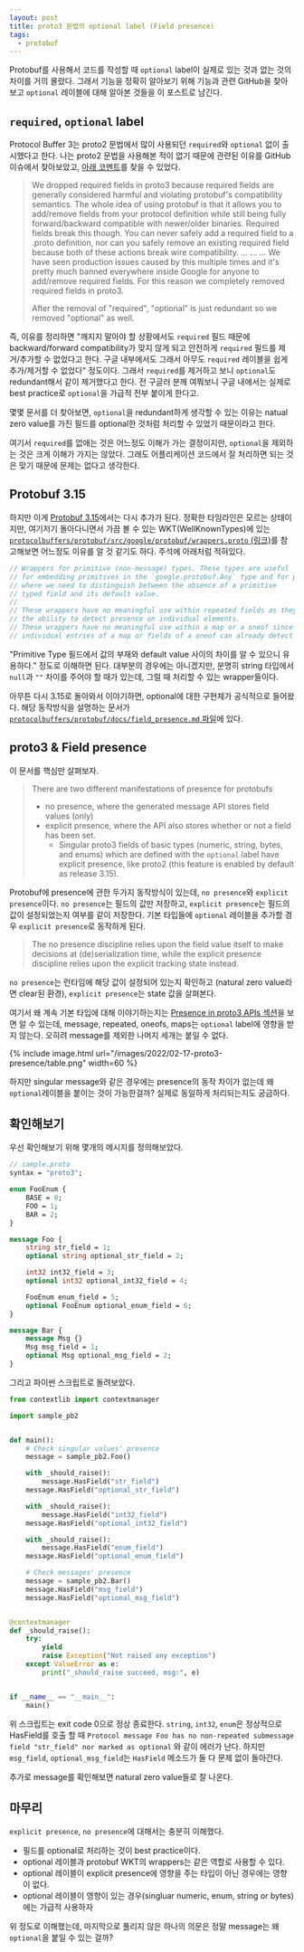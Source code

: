 ```yaml
---
layout: post
title: proto3 문법의 optional label (Field presence)
tags:
  - protobuf
---
```


Protobuf를 사용해서 코드를 작성할 때 `optional` label이 실제로 있는 것과 없는 것의 차이를 거의 몰랐다. 그래서 기능을 정확히 알아보기 위해 기능과 관련 GitHub을 찾아보고 `optional` 레이블에 대해 알아본 것들을 이 포스트로 남긴다.

## `required`, `optional` label

Protocol Buffer 3는 proto2 문법에서 많이 사용되던 `required`와 `optional` 없이 출시했다고 한다. 나는 proto2 문법을 사용해본 적이 없기 때문에 관련된 이유를 GitHub 이슈에서 찾아보았고, [아래 코멘트](https://github.com/protocolbuffers/protobuf/issues/2497#issuecomment-267422550)를 찾을 수 있었다.

> We dropped required fields in proto3 because required fields are generally considered harmful and violating protobuf's compatibility semantics. The whole idea of using protobuf is that it allows you to add/remove fields from your protocol definition while still being fully forward/backward compatible with newer/older binaries. Required fields break this though. You can never safely add a required field to a .proto definition, nor can you safely remove an existing required field because both of these actions break wire compatibility. ... ... ... We have seen production issues caused by this multiple times and it's pretty much banned everywhere inside Google for anyone to add/remove required fields. For this reason we completely removed required fields in proto3.
>
> After the removal of "required", "optional" is just redundant so we removed "optional" as well.

즉, 이유를 정리하면 "깨지지 말아야 할 상황에서도 `required` 필드 때문에 backward/forward compatibility가 맞지 않게 되고 안전하게 `required` 필드를 제거/추가할 수 없었다고 한다. 구글 내부에서도 그래서 아무도 `required` 레이블을 쉽게 추가/제거할 수 없었다" 정도이다. 그래서 `required`를 제거하고 보니 `optional`도 redundant해서 같이 제거했다고 한다. 전 구글러 분께 여쭤보니 구글 내에서는 실제로  best practice로 `optional`을 가급적 전부 붙이게 한다고.

몇몇 문서를 더 찾아보면, `optional`을 redundant하게 생각할 수 있는 이유는 natual zero value를 가진 필드를 optional한 것처럼 처리할 수 있었기 때문이라고 한다.

여기서 `required`를 없애는 것은 어느정도 이해가 가는 결정이지만, `optional`을 제외하는 것은 크게 이해가 가지는 않았다. 그래도 어플리케이션 코드에서 잘 처리하면 되는 것은 맞기 때문에 문제는 없다고 생각한다.

## Protobuf 3.15

하지만 이게 [Protobuf 3.15](https://github.com/protocolbuffers/protobuf/releases/tag/v3.15.0)에서는 다시 추가가 된다. 정확한 타임라인은 모르는 상태이지만, 여기저기 돌아다니면서 가끔 볼 수 있는 WKT(WellKnownTypes)에 있는 [`protocolbuffers/protobuf/src/google/protobuf/wrappers.proto` (링크)](https://github.com/protocolbuffers/protobuf/blob/b0bf163c78d6839fad43146e7d2f85c59a4e5b6d/src/google/protobuf/wrappers.proto)를 참고해보면 어느정도 이유를 알 것 같기도 하다. 주석에 아래처럼 적혀있다.

```c++
// Wrappers for primitive (non-message) types. These types are useful
// for embedding primitives in the `google.protobuf.Any` type and for places
// where we need to distinguish between the absence of a primitive
// typed field and its default value.
//
// These wrappers have no meaningful use within repeated fields as they lack
// the ability to detect presence on individual elements.
// These wrappers have no meaningful use within a map or a oneof since
// individual entries of a map or fields of a oneof can already detect presence.
```

"Primitive Type 필드에서 값의 부재와 default value 사이의 차이를 알 수 있으니 유용하다." 정도로 이해하면 된다. 대부분의 경우에는 아니겠지만, 분명히 string 타입에서 `null`과 `""` 차이를 주어야 할 때가 있는데, 그럴 때 처리할 수 있는 wrapper들이다.

아무튼 다시 3.15로 돌아와서 이야기하면, optional에 대한 구현체가 공식적으로 들어왔다.
해당 동작방식을 설명하는 문서가 [`protocolbuffers/protobuf/docs/field_presence.md` 파일](https://github.com/protocolbuffers/protobuf/blob/master/docs/field_presence.md)에 있다.

## proto3 & Field presence

이 문서를 핵심만 살펴보자.

> There are two different manifestations of presence for protobufs
> * no presence, where the generated message API stores field values (only)
> * explicit presence, where the API also stores whether or not a field has been set.
>   * Singular proto3 fields of basic types (numeric, string, bytes, and enums) which are defined with the `optional` label have explicit presence, like proto2 (this feature is enabled by default as release 3.15).

Protobuf에 presence에 관한 두가지 동작방식이 있는데, `no presence`와 `explicit presence`이다. `no presence`는 필드의 값만 저장하고, `explicit presence`는 필드의 값이 설정되었는지 여부를 같이 저장한다. 기본 타입들에 `optional` 레이블을 추가할 경우 `explicit presence`로 동작하게 된다.

> The no presence discipline relies upon the field value itself to make decisions at (de)serialization time, while the explicit presence discipline relies upon the explicit tracking state instead.

`no presence`는 런타임에 해당 값이 설정되어 있는지 확인하고 (natural zero value라면 clear된 환경), `explicit presence`는 state 값을 살펴본다.

여기서 왜 계속 기본 타입에 대해 이야기하는지는 [Presence in proto3 APIs 섹션](https://github.com/protocolbuffers/protobuf/blob/master/docs/field_presence.md#presence-in-proto3-apis)을 보면 알 수 있는데, message, repeated, oneofs, maps는 `optional` label에 영향을 받지 않는다. 오히려 message를 제외한 나머지 세개는 붙일 수 없다.

{% include image.html url="/images/2022/02-17-proto3-presence/table.png" width=60 %}

하지만 singular message와 같은 경우에는 presence의 동작 차이가 없는데 왜 `optional`레이블을 붙이는 것이 가능한걸까? 실제로 동일하게 처리되는지도 궁금하다.

## 확인해보기

우선 확인해보기 위해 몇개의 메시지를 정의해보았다.

```proto
// sample.proto
syntax = "proto3";

enum FooEnum {
    BASE = 0;
    FOO = 1;
    BAR = 2;
}

message Foo {
    string str_field = 1;
    optional string optional_str_field = 2;

    int32 int32_field = 3;
    optional int32 optional_int32_field = 4;

    FooEnum enum_field = 5;
    optional FooEnum optional_enum_field = 6;
}

message Bar {
    message Msg {}
    Msg msg_field = 1;
    optional Msg optional_msg_field = 2;
}
```

그리고 파이썬 스크립트로 돌려보았다.

```python
from contextlib import contextmanager

import sample_pb2


def main():
    # Check singular values' presence
    message = sample_pb2.Foo()

    with _should_raise():
        message.HasField("str_field")
    message.HasField("optional_str_field")

    with _should_raise():
        message.HasField("int32_field")
    message.HasField("optional_int32_field")

    with _should_raise():
        message.HasField("enum_field")
    message.HasField("optional_enum_field")

    # Check messages' presence
    message = sample_pb2.Bar()
    message.HasField("msg_field")
    message.HasField("optional_msg_field")


@contextmanager
def _should_raise():
    try:
        yield
        raise Exception("Not raised any exception")
    except ValueError as e:
        print("_should_raise succeed, msg:", e)


if __name__ == "__main__":
    main()
```

위 스크립트는 exit code 0으로 정상 종료한다.
`string`, `int32`, `enum`은 정상적으로 HasField를 호출 할 때 `Protocol message Foo has no non-repeated submessage field "str_field" nor marked as optional` 와 같이 에러가 난다.
하지만 `msg_field`, `optional_msg_field`는 `HasField` 메소드가 둘 다 문제 없이 돌아간다.

추가로 message를 확인해보면 natural zero value들로 잘 나온다.

## 마무리

`explicit presence`, `no presence`에 대해서는 충분히 이해했다.

* 필드를 optional로 처리하는 것이 best practice이다.
* optional 레이블과 protobuf WKT의 wrappers는 같은 역할로 사용할 수 있다.
* optional 레이블이 explicit presence에 영향을 주는 타입이 아닌 경우에는 영향이 없다.
* optional 레이블이 영향이 있는 경우(singluar numeric, enum, string or bytes)에는 가급적 사용하자

위 정도로 이해했는데, 마지막으로 풀리지 않은 하나의 의문은 정말 message는 왜 `optional`을 붙일 수 있는 걸까?
